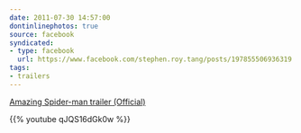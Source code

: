 ```yaml
---
date: 2011-07-30 14:57:00
dontinlinephotos: true
source: facebook
syndicated:
- type: facebook
  url: https://www.facebook.com/stephen.roy.tang/posts/197855506936319
tags:
- trailers
---
```


[Amazing Spider-man trailer (Official)](https://www.youtube.com/watch?v=qJQS16dGk0w)



{{% youtube qJQS16dGk0w %}}